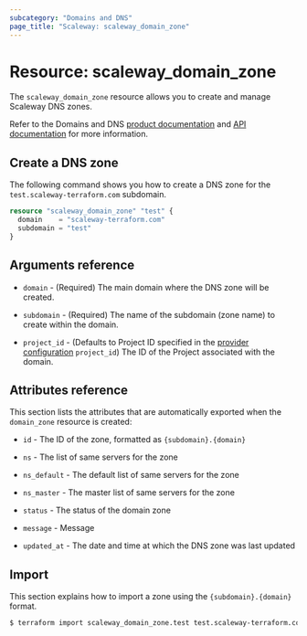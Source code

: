 ```yaml
---
subcategory: "Domains and DNS"
page_title: "Scaleway: scaleway_domain_zone"
---
```


# Resource: scaleway_domain_zone

The `scaleway_domain_zone` resource allows you to create and manage Scaleway DNS zones.

Refer to the Domains and DNS [product documentation](https://www.scaleway.com/en/docs/network/domains-and-dns/) and [API documentation](https://www.scaleway.com/en/developers/api/domains-and-dns/) for more information.

## Create a DNS zone

The following command shows you how to create a DNS zone for the `test.scaleway-terraform.com` subdomain.


```terraform
resource "scaleway_domain_zone" "test" {
  domain    = "scaleway-terraform.com"
  subdomain = "test"
}
```

## Arguments reference


- `domain` - (Required) The main domain where the DNS zone will be created.

- `subdomain` - (Required) The name of the subdomain (zone name) to create within the domain.

- `project_id` - (Defaults to Project ID specified in the [provider configuration](../index.md#project_id) `project_id`) The ID of the Project associated with the domain.


## Attributes reference

This section lists the attributes that are automatically exported when the `domain_zone` resource is created:

- `id` - The ID of the zone, formatted as `{subdomain}.{domain}`

- `ns` - The list of same servers for the zone

- `ns_default` -  The default list of same servers for the zone

- `ns_master` - The master list of same servers for the zone

- `status` - The status of the domain zone

- `message` - Message

- `updated_at` - The date and time at which the DNS zone was last updated

## Import

This section explains how to import a zone using the `{subdomain}.{domain}` format.

```bash
$ terraform import scaleway_domain_zone.test test.scaleway-terraform.com
```
